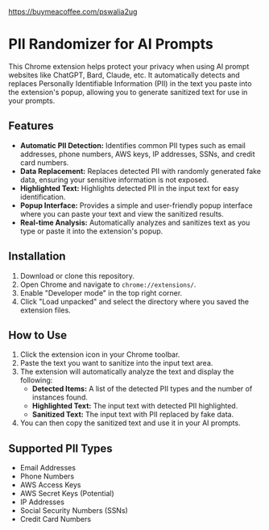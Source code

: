 https://buymeacoffee.com/pswalia2ug

# PII Randomizer for AI Prompts

This Chrome extension helps protect your privacy when using AI prompt websites like ChatGPT, Bard, Claude, etc. It automatically detects and replaces Personally Identifiable Information (PII) in the text you paste into the extension's popup, allowing you to generate sanitized text for use in your prompts.

## Features

*   **Automatic PII Detection:** Identifies common PII types such as email addresses, phone numbers, AWS keys, IP addresses, SSNs, and credit card numbers.
*   **Data Replacement:** Replaces detected PII with randomly generated fake data, ensuring your sensitive information is not exposed.
*   **Highlighted Text:** Highlights detected PII in the input text for easy identification.
*   **Popup Interface:** Provides a simple and user-friendly popup interface where you can paste your text and view the sanitized results.
*   **Real-time Analysis:** Automatically analyzes and sanitizes text as you type or paste it into the extension's popup.

## Installation

1.  Download or clone this repository.
2.  Open Chrome and navigate to `chrome://extensions/`.
3.  Enable "Developer mode" in the top right corner.
4.  Click "Load unpacked" and select the directory where you saved the extension files.

## How to Use

1.  Click the extension icon in your Chrome toolbar.
2.  Paste the text you want to sanitize into the input text area.
3.  The extension will automatically analyze the text and display the following:
    *   **Detected Items:** A list of the detected PII types and the number of instances found.
    *   **Highlighted Text:** The input text with detected PII highlighted.
    *   **Sanitized Text:** The input text with PII replaced by fake data.
4.  You can then copy the sanitized text and use it in your AI prompts.

## Supported PII Types

*   Email Addresses
*   Phone Numbers
*   AWS Access Keys
*   AWS Secret Keys (Potential)
*   IP Addresses
*   Social Security Numbers (SSNs)
*   Credit Card Numbers

